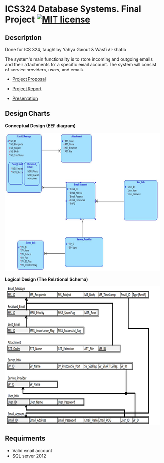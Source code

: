 # ICS324 Database Systems. Final Project [![MIT license](https://img.shields.io/badge/license-MIT-lightgrey.svg)](https://https://raw.githubusercontent.com/qirh/ICS324-FinalProject/master/LICENSE)

## Description
Done for ICS 324, taught by Yahya Garout & Wasfi Al-khatib

The system's main functionality is to store incoming and outgoing emails and their attachments for a specific email account. The system will consist of service providers, users, and emails

* [Project Proposal](https://github.com/qirh/ICS324-FinalProject/blob/master/Proposal.pdf)

* [Project Report](https://github.com/qirh/ICS324-FinalProject/blob/master/Report.pdf)

* [Presentation](https://github.com/qirh/ICS324-FinalProject/blob/master/Presentation.pptx)

## Design Charts

**Conceptual Design (EER diagram)**
<div style="text-align:center"><img src="Conceptual Design.png" height = "450" width="650"></div>

**Logical Design (The Relational Schema)**
<div style="text-align:center"><img src="Logical Design.png" height = "450" width="650"></div>


## Requirments
* Valid email account
* SQL server 2012